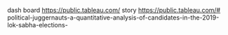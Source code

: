 dash board https://public.tableau.com/
story https://public.tableau.com/# political-juggernauts-a-quantitative-analysis-of-candidates-in-the-2019-lok-sabha-elections-
